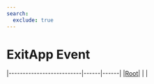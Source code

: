 ```yaml
---
search:
  exclude: true
---
```


<h1 class="heading"><span class="name">ExitApp Event</span></h1>

|--------------------------|------|------|
|[Root](../objects/root.md)|&nbsp;|&nbsp;|
